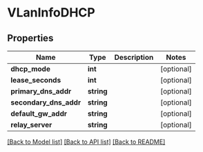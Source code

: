 # VLanInfoDHCP

## Properties
Name | Type | Description | Notes
------------ | ------------- | ------------- | -------------
**dhcp_mode** | **int** |  | [optional] 
**lease_seconds** | **int** |  | [optional] 
**primary_dns_addr** | **string** |  | [optional] 
**secondary_dns_addr** | **string** |  | [optional] 
**default_gw_addr** | **string** |  | [optional] 
**relay_server** | **string** |  | [optional] 

[[Back to Model list]](../README.md#documentation-for-models) [[Back to API list]](../README.md#documentation-for-api-endpoints) [[Back to README]](../README.md)


